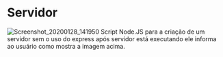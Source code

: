 # Servidor
![Screenshot_20200128_141950](https://user-images.githubusercontent.com/54191251/73288267-6e274f00-41d9-11ea-918a-a39a02849153.png)
Script Node.JS para a criação de um servidor sem o uso do express após servidor está executando ele informa ao usuário como mostra a imagem acima.

